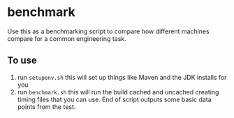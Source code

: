 # benchmark

Use this as a benchmarking script to compare how different machines compare for a common engineering task.

## To use

1. run `setupenv.sh` this will set up things like Maven and the JDK installs for you
1. run `benchmark.sh` this will run the build cached and uncached creating timing files that you can use.  End of script outputs some basic data points from the test.
